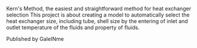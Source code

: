 Kern's Method, the easiest and straightforward method for heat exchanger selection
This project is about creating a model to automatically select the heat exchanger size, including tube, shell size
by the entering of inlet and outlet temperature of the fluids and property of fluids.


Published by
GaleINme
